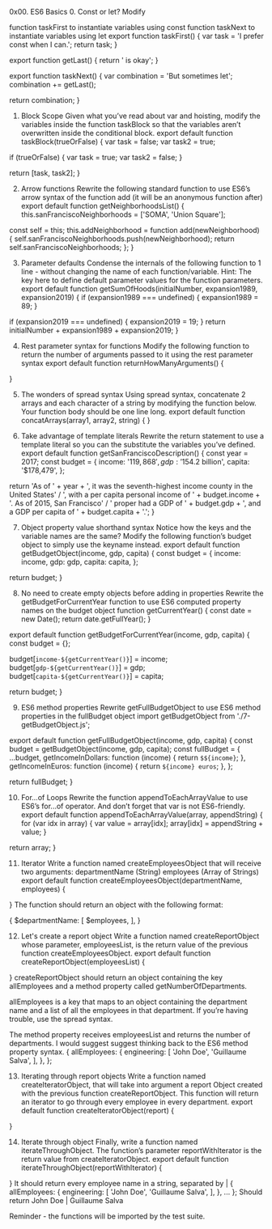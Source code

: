 0x00. ES6 Basics
0. Const or let?
Modify

function taskFirst to instantiate variables using const
function taskNext to instantiate variables using let
export function taskFirst() {
  var task = 'I prefer const when I can.';
  return task;
}

export function getLast() {
  return ' is okay';
}

export function taskNext() {
  var combination = 'But sometimes let';
  combination += getLast();

  return combination;
}

1. Block Scope
Given what you’ve read about var and hoisting, modify the variables inside the function taskBlock so that the variables aren’t overwritten inside the conditional block.
export default function taskBlock(trueOrFalse) {
  var task = false;
  var task2 = true;

  if (trueOrFalse) {
    var task = true;
    var task2 = false;
  }

  return [task, task2];
}

2. Arrow functions
Rewrite the following standard function to use ES6’s arrow syntax of the function add (it will be an anonymous function after)
export default function getNeighborhoodsList() {
  this.sanFranciscoNeighborhoods = ['SOMA', 'Union Square'];

  const self = this;
  this.addNeighborhood = function add(newNeighborhood) {
    self.sanFranciscoNeighborhoods.push(newNeighborhood);
    return self.sanFranciscoNeighborhoods;
  };
}

3. Parameter defaults
Condense the internals of the following function to 1 line - without changing the name of each function/variable.
Hint: The key here to define default parameter values for the function parameters.
export default function getSumOfHoods(initialNumber, expansion1989, expansion2019) {
  if (expansion1989 === undefined) {
    expansion1989 = 89;
  }

  if (expansion2019 === undefined) {
    expansion2019 = 19;
  }
  return initialNumber + expansion1989 + expansion2019;
}

4. Rest parameter syntax for functions
Modify the following function to return the number of arguments passed to it using the rest parameter syntax
export default function returnHowManyArguments() {

}

5. The wonders of spread syntax
Using spread syntax, concatenate 2 arrays and each character of a string by modifying the function below. Your function body should be one line long.
export default function concatArrays(array1, array2, string) {
}

6. Take advantage of template literals
Rewrite the return statement to use a template literal so you can the substitute the variables you’ve defined.
export default function getSanFranciscoDescription() {
  const year = 2017;
  const budget = {
    income: '$119,868',
    gdp: '$154.2 billion',
    capita: '$178,479',
  };

  return 'As of ' + year + ', it was the seventh-highest income county in the United States'
        / ', with a per capita personal income of ' + budget.income + '. As of 2015, San Francisco'
        / ' proper had a GDP of ' + budget.gdp + ', and a GDP per capita of ' + budget.capita + '.';
}

7. Object property value shorthand syntax
Notice how the keys and the variable names are the same?
Modify the following function’s budget object to simply use the keyname instead.
export default function getBudgetObject(income, gdp, capita) {
  const budget = {
    income: income,
    gdp: gdp,
    capita: capita,
  };

  return budget;
}

8. No need to create empty objects before adding in properties
Rewrite the getBudgetForCurrentYear function to use ES6 computed property names on the budget object
function getCurrentYear() {
  const date = new Date();
  return date.getFullYear();
}

export default function getBudgetForCurrentYear(income, gdp, capita) {
  const budget = {};

  budget[`income-${getCurrentYear()}`] = income;
  budget[`gdp-${getCurrentYear()}`] = gdp;
  budget[`capita-${getCurrentYear()}`] = capita;

  return budget;
}

9. ES6 method properties
Rewrite getFullBudgetObject to use ES6 method properties in the fullBudget object
import getBudgetObject from './7-getBudgetObject.js';

export default function getFullBudgetObject(income, gdp, capita) {
  const budget = getBudgetObject(income, gdp, capita);
  const fullBudget = {
    ...budget,
    getIncomeInDollars: function (income) {
      return `$${income}`;
    },
    getIncomeInEuros: function (income) {
      return `${income} euros`;
    },
  };

  return fullBudget;
}

10. For...of Loops
Rewrite the function appendToEachArrayValue to use ES6’s for...of operator. And don’t forget that var is not ES6-friendly.
export default function appendToEachArrayValue(array, appendString) {
  for (var idx in array) {
    var value = array[idx];
    array[idx] = appendString + value;
  }

  return array;
}

11. Iterator
Write a function named createEmployeesObject that will receive two arguments:
departmentName (String)
employees (Array of Strings)
export default function createEmployeesObject(departmentName, employees) {

}
The function should return an object with the following format:

{
     $departmentName: [
          $employees,
     ],
}

12. Let's create a report object
Write a function named createReportObject whose parameter, employeesList, is the return value of the previous function createEmployeesObject.
export default function createReportObject(employeesList) {

}
createReportObject should return an object containing the key allEmployees and a method property called getNumberOfDepartments.

allEmployees is a key that maps to an object containing the department name and a list of all the employees in that department. If you’re having trouble, use the spread syntax.

The method property receives employeesList and returns the number of departments. I would suggest suggest thinking back to the ES6 method property syntax.
{
  allEmployees: {
     engineering: [
          'John Doe',
          'Guillaume Salva',
     ],
  },
};

13. Iterating through report objects
Write a function named createIteratorObject, that will take into argument a report Object created with the previous function createReportObject.
This function will return an iterator to go through every employee in every department.
export default function createIteratorObject(report) {

}

14. Iterate through object
Finally, write a function named iterateThroughObject. The function’s parameter reportWithIterator is the return value from createIteratorObject.
export default function iterateThroughObject(reportWithIterator) {

 }
It should return every employee name in a string, separated by |
{
  allEmployees: {
     engineering: [
          'John Doe',
          'Guillaume Salva',
     ],
  },
  ...
};
Should return John Doe | Guillaume Salva

Reminder - the functions will be imported by the test suite.
